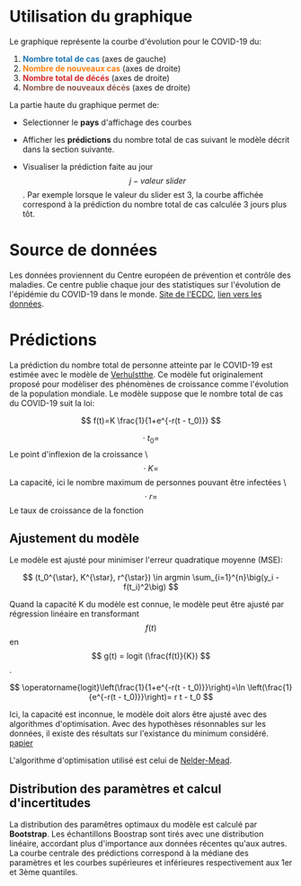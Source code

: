 # Utilisation du graphique

Le graphique représente la courbe d'évolution pour le COVID-19 du:

1. <span style="color:#1f77b4">**Nombre total de cas**</span> (axes de gauche)
2. <span style="color:#ff7f0e">**Nombre de nouveaux cas**</span> (axes de droite)
3. <span style="color:#d62728">**Nombre total de décés**</span>  (axes de droite)
4. <span style="color:#8c564b">**Nombre de nouveaux décés**</span>  (axes de droite)

La partie haute du graphique permet de:

* Selectionner le **pays** d'affichage des courbes 

* Afficher les **prédictions** du nombre total de cas suivant le modèle décrit dans la section suivante.

* Visualiser la prédiction faite au jour $$ j-valeur \ slider $$. Par exemple lorsque le valeur du slider est 3, la courbe affichée correspond à la prédiction du nombre total de cas calculée 3 jours plus tôt.



# Source de données

Les données proviennent du Centre européen de prévention et contrôle des maladies. Ce centre publie chaque jour des statistiques sur l'évolution de l'épidémie du COVID-19 dans le monde. [Site de l'ECDC](https://www.ecdc.europa.eu/en),  [lien vers les données](https://covid.ourworldindata.org/data/ecdc/full_data.csv).

# Prédictions

La prédiction du nombre total de personne atteinte par le COVID-19 est estimée avec le modèle de [Verhulstthe](https://fr.wikipedia.org/wiki/Fonction_logistique_(Verhulst)). Ce modèle fut originalement proposé pour modèliser des phénomènes de croissance comme l'évolution de la population mondiale. Le modèle suppose que le nombre total de cas du COVID-19  suit la loi:

$$ f(t)=K \frac{1}{1+e^{-r(t - t_0)}} $$

$$ \cdot \ t_{0}= $$ Le point d'inflexion de la croissance \\
$$\cdot \ K= $$ La capacité, ici le nombre maximum de personnes pouvant être infectées \\
$$\cdot \ r=$$ Le taux de croissance de la fonction

## Ajustement du modèle

Le modèle est ajusté pour minimiser l'erreur quadratique moyenne (MSE):

$$ (t_0^{\star}, K^{\star}, r^{\star}) \in argmin \sum_{i=1}^{n}\big(y_i - f(t_i)^2\big) $$ 

Quand la capacité K du modèle est connue, le modèle peut être ajusté par régression linéaire en transformant  $$ f(t) $$ en  $$ g(t) = logit (\frac{f(t)}{K}) $$. 

$$ \operatorname{logit}\left(\frac{1}{1+e^{-r(t - t_0)}}\right)=\ln \left(\frac{1}{e^{-r(t - t_0)}}\right)= r t - t_0 $$

Ici, la capacité est inconnue, le modèle doit alors être ajusté avec des algorithmes d'optimisation. Avec des hypothèses résonnables sur les données, il existe des résultats sur l'existance du minimum considéré. [papier](https://www.sciencedirect.com/science/article/abs/pii/S0096300395002510)

L'algorithme d'optimisation utilisé est celui de [Nelder-Mead](https://fr.wikipedia.org/wiki/Méthode_de_Nelder-Mead).

## Distribution des paramètres et calcul d'incertitudes

La distribution des paramêtres optimaux du modèle est calculé par **Bootstrap**. Les échantillons Boostrap sont tirés avec une distribution linéaire, accordant plus d'importance aux données récentes qu'aux autres. La courbe centrale des prédictions correspond à la médiane des paramètres et les courbes supérieures et inférieures respectivement aux 1er et 3ème quantiles.